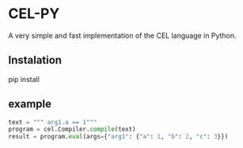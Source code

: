 # CEL-PY

A very simple and fast implementation of the CEL language in Python.

## Instalation
 pip install 

## example
``` python
text = """ arg1.a == 1"""
program = cel.Compiler.compile(text)
result = program.eval(args={"arg1": {"a": 1, "b": 2, "c": 3}})
```
